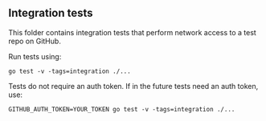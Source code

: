 ## Integration tests

This folder contains integration tests that perform network access to a test repo on GitHub.

Run tests using:

```go test -v -tags=integration ./...```

Tests do not require an auth token. If in the future tests need an auth token, use:

```GITHUB_AUTH_TOKEN=YOUR_TOKEN go test -v -tags=integration ./...```
